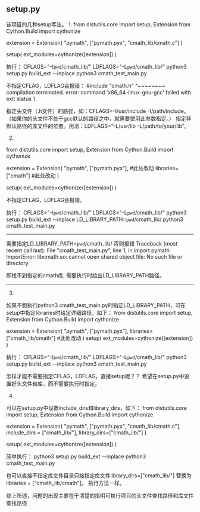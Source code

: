 
## setup.py
该项目的几种setup写法。
1.
from distutils.core import setup, Extension
from Cython.Build import cythonize

extension = Extension(
    "pymath",
    ["pymath.pyx", "cmath_lib/cmath.c"]
)

setup(
    ext_modules=cythonize([extension])
)


执行：
    CFLAGS="-I`pwd`/cmath_lib/" LDFLAGS="-L`pwd`/cmath_lib/" python3 setup.py build_ext --inplace
    python3 cmath_test_main.py 

不指定CFLAG，LDFLAG会报错：
    #include "cmath.h"
            ^~~~~~~~~
    compilation terminated.
    error: command 'x86_64-linux-gnu-gcc' failed with exit status 1

指定头文件（.h文件）的路径，如：CFLAGS=-I/usr/include -I/path/include。（如果你的头文件不处于gcc默认的路径之中，就需要使用此参数指定。）
指定非默认路径的库文件的位置。用法：LDFLAGS=”-L/usr/lib -L/path/to/your/lib”。

2.
from distutils.core import setup, Extension
from Cython.Build import cythonize

extension = Extension(
    "pymath",
    ["pymath.pyx"],        #此处改动
    libraries=["cmath"]    #此处改动
)

setup(
    ext_modules=cythonize([extension])
)

不指定CFLAG，LDFLAG会报错。

执行：
CFLAGS="-I`pwd`/cmath_lib/" LDFLAGS="-L`pwd`/cmath_lib/" python3 setup.py build_ext --inplace
LD_LIBRARY_PATH=`pwd`/cmath_lib/ python3 cmath_test_main.py


****
需要指定LD_LIBRARY_PATH=`pwd`/cmath_lib/ 否则报错
Traceback (most recent call last):
  File "cmath_test_main.py", line 1, in <module>
    import pymath
ImportError: libcmath.so: cannot open shared object file: No such file or directory

即找不到指定的cmath库, 需要执行时给出LD_LIBRARY_PATH路径。
****

3.
如果不想执行python3 cmath_test_main.py时指定LD_LIBRARY_PATH，可在setup中指定libraries时给定详细路径，如下：
from distutils.core import setup, Extension
from Cython.Build import cythonize

extension = Extension(
    "pymath",
    ["pymath.pyx"],
    libraries=["cmath_lib/cmath"] #此处改动
)
setup(
    ext_modules=cythonize([extension])
)


执行：
CFLAGS="-I`pwd`/cmath_lib/" LDFLAGS="-L`pwd`/cmath_lib/" python3 setup.py build_ext --inplace
python3 cmath_test_main.py



怎样才能不需要指定CFLAG，LDFLAG，直接setup呢？？
希望在setup.py中设置好头文件和库，而不需要执行时指定。

4.
可以在setup.py中设置include_dirs和library_dirs，如下：
from distutils.core import setup, Extension
from Cython.Build import cythonize

extension = Extension(
    "pymath",
    ["pymath.pyx", "cmath_lib/cmath.c"],
    include_dirs = ["cmath_lib/"],
    library_dirs=["cmath_lib/"]
)

setup(
    ext_modules=cythonize([extension])
)


简单执行：
python3 setup.py build_ext --inplace
python3 cmath_test_main.py


也可以直接不指定库文件目录只接指定库文件library_dirs=["cmath_lib/"] 替换为libraries = ["cmath_lib/cmath"]。
执行方法一样。

综上所述，问题的出现主要在于清楚的指明可执行项目的头文件查找路径和库文件查找路径




